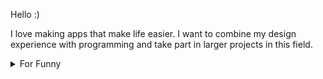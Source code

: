 

Hello :) 

I love making apps that make life easier. I want to combine my design experience with programming and take part in larger projects in this field.

<details>

<summary>For Funny</summary>




<!--START_SECTION:waka-->
![Code Time](http://img.shields.io/badge/Code%20Time-190%20hrs%2016%20mins-blue)

![Profile Views](http://img.shields.io/badge/Profile%20Views-11-blue)

**🐱 My GitHub Data** 

> 🏆 581 Contributions in the Year 2022
 > 
> 📦 77.2 kB Used in GitHub's Storage 
 > 
> 💼 Opted to Hire
 > 
> 📜 50 Public Repositories 
 > 
> 🔑 1 Private Repository 
 > 
**I'm a Night 🦉** 

```text
🌞 Morning    84 commits     ████░░░░░░░░░░░░░░░░░░░░░   15.85% 
🌆 Daytime    157 commits    ███████░░░░░░░░░░░░░░░░░░   29.62% 
🌃 Evening    134 commits    ██████░░░░░░░░░░░░░░░░░░░   25.28% 
🌙 Night      155 commits    ███████░░░░░░░░░░░░░░░░░░   29.25%

```
📅 **I'm Most Productive on Monday** 

```text
Monday       101 commits    ████░░░░░░░░░░░░░░░░░░░░░   19.06% 
Tuesday      53 commits     ██░░░░░░░░░░░░░░░░░░░░░░░   10.0% 
Wednesday    70 commits     ███░░░░░░░░░░░░░░░░░░░░░░   13.21% 
Thursday     70 commits     ███░░░░░░░░░░░░░░░░░░░░░░   13.21% 
Friday       101 commits    ████░░░░░░░░░░░░░░░░░░░░░   19.06% 
Saturday     56 commits     ██░░░░░░░░░░░░░░░░░░░░░░░   10.57% 
Sunday       79 commits     ███░░░░░░░░░░░░░░░░░░░░░░   14.91%

```


📊 **This Week I Spent My Time On** 

```text
⌚︎ Time Zone: Europe/Istanbul

💬 Programming Languages: 
JavaScript               26 mins             ████████████████████████░   97.7% 
CSS                      0 secs              ░░░░░░░░░░░░░░░░░░░░░░░░░   2.3%

🐱‍💻 Projects: 
awaseru                  27 mins             █████████████████████████   100.0%

```

**I Mostly Code in JavaScript** 

```text
JavaScript               19 repos            ████████████░░░░░░░░░░░░░   47.5% 
HTML                     7 repos             ████░░░░░░░░░░░░░░░░░░░░░   17.5% 
CSS                      6 repos             ███░░░░░░░░░░░░░░░░░░░░░░   15.0% 
Swift                    5 repos             ███░░░░░░░░░░░░░░░░░░░░░░   12.5% 
TypeScript               2 repos             █░░░░░░░░░░░░░░░░░░░░░░░░   5.0%

```



 Last Updated on 21/10/2022 19:01:54 UTC
<!--END_SECTION:waka-->

</details>
